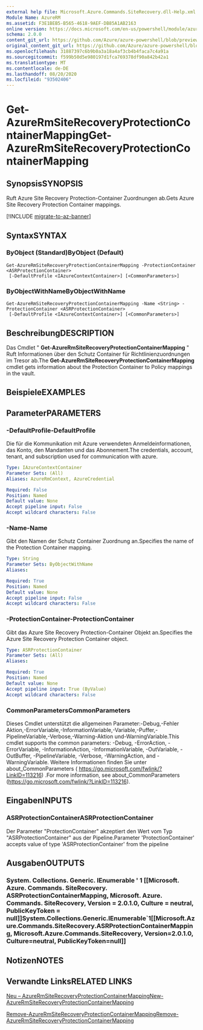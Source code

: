 ```yaml
---
external help file: Microsoft.Azure.Commands.SiteRecovery.dll-Help.xml
Module Name: AzureRM
ms.assetid: F3E1BEB5-B565-4618-9AEF-DB85A1AB2163
online version: https://docs.microsoft.com/en-us/powershell/module/azurerm.siterecovery/get-azurermsiterecoveryprotectioncontainermapping
schema: 2.0.0
content_git_url: https://github.com/Azure/azure-powershell/blob/preview/src/ResourceManager/SiteRecovery/Commands.SiteRecovery/help/Get-AzureRmSiteRecoveryProtectionContainerMapping.md
original_content_git_url: https://github.com/Azure/azure-powershell/blob/preview/src/ResourceManager/SiteRecovery/Commands.SiteRecovery/help/Get-AzureRmSiteRecoveryProtectionContainerMapping.md
ms.openlocfilehash: 31887397c6b9b0a3a18a4af3cb4b4faca7c4a91a
ms.sourcegitcommit: f599b50d5e980197d1fca769378df90a842b42a1
ms.translationtype: MT
ms.contentlocale: de-DE
ms.lasthandoff: 08/20/2020
ms.locfileid: "93502406"
---
```

# <span data-ttu-id="9247c-101">Get-AzureRmSiteRecoveryProtectionContainerMapping</span><span class="sxs-lookup"><span data-stu-id="9247c-101">Get-AzureRmSiteRecoveryProtectionContainerMapping</span></span>

## <span data-ttu-id="9247c-102">Synopsis</span><span class="sxs-lookup"><span data-stu-id="9247c-102">SYNOPSIS</span></span>
<span data-ttu-id="9247c-103">Ruft Azure Site Recovery Protection-Container Zuordnungen ab.</span><span class="sxs-lookup"><span data-stu-id="9247c-103">Gets Azure Site Recovery Protection Container mappings.</span></span>

[!INCLUDE [migrate-to-az-banner](../../includes/migrate-to-az-banner.md)]

## <span data-ttu-id="9247c-104">Syntax</span><span class="sxs-lookup"><span data-stu-id="9247c-104">SYNTAX</span></span>

### <span data-ttu-id="9247c-105">ByObject (Standard)</span><span class="sxs-lookup"><span data-stu-id="9247c-105">ByObject (Default)</span></span>
```
Get-AzureRmSiteRecoveryProtectionContainerMapping -ProtectionContainer <ASRProtectionContainer>
 [-DefaultProfile <IAzureContextContainer>] [<CommonParameters>]
```

### <span data-ttu-id="9247c-106">ByObjectWithName</span><span class="sxs-lookup"><span data-stu-id="9247c-106">ByObjectWithName</span></span>
```
Get-AzureRmSiteRecoveryProtectionContainerMapping -Name <String> -ProtectionContainer <ASRProtectionContainer>
 [-DefaultProfile <IAzureContextContainer>] [<CommonParameters>]
```

## <span data-ttu-id="9247c-107">Beschreibung</span><span class="sxs-lookup"><span data-stu-id="9247c-107">DESCRIPTION</span></span>
<span data-ttu-id="9247c-108">Das Cmdlet " **Get-AzureRmSiteRecoveryProtectionContainerMapping** " Ruft Informationen über den Schutz Container für Richtlinienzuordnungen im Tresor ab.</span><span class="sxs-lookup"><span data-stu-id="9247c-108">The **Get-AzureRmSiteRecoveryProtectionContainerMapping** cmdlet gets information about the Protection Container to Policy mappings in the vault.</span></span>

## <span data-ttu-id="9247c-109">Beispiele</span><span class="sxs-lookup"><span data-stu-id="9247c-109">EXAMPLES</span></span>

## <span data-ttu-id="9247c-110">Parameter</span><span class="sxs-lookup"><span data-stu-id="9247c-110">PARAMETERS</span></span>

### <span data-ttu-id="9247c-111">-DefaultProfile</span><span class="sxs-lookup"><span data-stu-id="9247c-111">-DefaultProfile</span></span>
<span data-ttu-id="9247c-112">Die für die Kommunikation mit Azure verwendeten Anmeldeinformationen, das Konto, den Mandanten und das Abonnement.</span><span class="sxs-lookup"><span data-stu-id="9247c-112">The credentials, account, tenant, and subscription used for communication with azure.</span></span>

```yaml
Type: IAzureContextContainer
Parameter Sets: (All)
Aliases: AzureRmContext, AzureCredential

Required: False
Position: Named
Default value: None
Accept pipeline input: False
Accept wildcard characters: False
```

### <span data-ttu-id="9247c-113">-Name</span><span class="sxs-lookup"><span data-stu-id="9247c-113">-Name</span></span>
<span data-ttu-id="9247c-114">Gibt den Namen der Schutz Container Zuordnung an.</span><span class="sxs-lookup"><span data-stu-id="9247c-114">Specifies the name of the Protection Container mapping.</span></span>

```yaml
Type: String
Parameter Sets: ByObjectWithName
Aliases: 

Required: True
Position: Named
Default value: None
Accept pipeline input: False
Accept wildcard characters: False
```

### <span data-ttu-id="9247c-115">-ProtectionContainer</span><span class="sxs-lookup"><span data-stu-id="9247c-115">-ProtectionContainer</span></span>
<span data-ttu-id="9247c-116">Gibt das Azure Site Recovery Protection-Container Objekt an.</span><span class="sxs-lookup"><span data-stu-id="9247c-116">Specifies the Azure Site Recovery Protection Container object.</span></span>

```yaml
Type: ASRProtectionContainer
Parameter Sets: (All)
Aliases: 

Required: True
Position: Named
Default value: None
Accept pipeline input: True (ByValue)
Accept wildcard characters: False
```

### <span data-ttu-id="9247c-117">CommonParameters</span><span class="sxs-lookup"><span data-stu-id="9247c-117">CommonParameters</span></span>
<span data-ttu-id="9247c-118">Dieses Cmdlet unterstützt die allgemeinen Parameter:-Debug,-Fehler Aktion,-ErrorVariable,-InformationVariable,-Variable,-Puffer,-PipelineVariable,-Verbose,-Warning-Aktion und-WarningVariable.</span><span class="sxs-lookup"><span data-stu-id="9247c-118">This cmdlet supports the common parameters: -Debug, -ErrorAction, -ErrorVariable, -InformationAction, -InformationVariable, -OutVariable, -OutBuffer, -PipelineVariable, -Verbose, -WarningAction, and -WarningVariable.</span></span> <span data-ttu-id="9247c-119">Weitere Informationen finden Sie unter about_CommonParameters ( https://go.microsoft.com/fwlink/?LinkID=113216) .</span><span class="sxs-lookup"><span data-stu-id="9247c-119">For more information, see about_CommonParameters (https://go.microsoft.com/fwlink/?LinkID=113216).</span></span>

## <span data-ttu-id="9247c-120">Eingaben</span><span class="sxs-lookup"><span data-stu-id="9247c-120">INPUTS</span></span>

### <span data-ttu-id="9247c-121">ASRProtectionContainer</span><span class="sxs-lookup"><span data-stu-id="9247c-121">ASRProtectionContainer</span></span>
<span data-ttu-id="9247c-122">Der Parameter "ProtectionContainer" akzeptiert den Wert vom Typ "ASRProtectionContainer" aus der Pipeline.</span><span class="sxs-lookup"><span data-stu-id="9247c-122">Parameter 'ProtectionContainer' accepts value of type 'ASRProtectionContainer' from the pipeline</span></span>

## <span data-ttu-id="9247c-123">Ausgaben</span><span class="sxs-lookup"><span data-stu-id="9247c-123">OUTPUTS</span></span>

### <span data-ttu-id="9247c-124">System. Collections. Generic. IEnumerable ' 1 [[Microsoft. Azure. Commands. SiteRecovery. ASRProtectionContainerMapping, Microsoft. Azure. Commands. SiteRecovery, Version = 2.0.1.0, Culture = neutral, PublicKeyToken = null]]</span><span class="sxs-lookup"><span data-stu-id="9247c-124">System.Collections.Generic.IEnumerable\`1[[Microsoft.Azure.Commands.SiteRecovery.ASRProtectionContainerMapping, Microsoft.Azure.Commands.SiteRecovery, Version=2.0.1.0, Culture=neutral, PublicKeyToken=null]]</span></span>

## <span data-ttu-id="9247c-125">Notizen</span><span class="sxs-lookup"><span data-stu-id="9247c-125">NOTES</span></span>

## <span data-ttu-id="9247c-126">Verwandte Links</span><span class="sxs-lookup"><span data-stu-id="9247c-126">RELATED LINKS</span></span>

[<span data-ttu-id="9247c-127">Neu – AzureRmSiteRecoveryProtectionContainerMapping</span><span class="sxs-lookup"><span data-stu-id="9247c-127">New-AzureRmSiteRecoveryProtectionContainerMapping</span></span>](./New-AzureRmSiteRecoveryProtectionContainerMapping.md)

[<span data-ttu-id="9247c-128">Remove-AzureRmSiteRecoveryProtectionContainerMapping</span><span class="sxs-lookup"><span data-stu-id="9247c-128">Remove-AzureRmSiteRecoveryProtectionContainerMapping</span></span>](./Remove-AzureRmSiteRecoveryProtectionContainerMapping.md)
